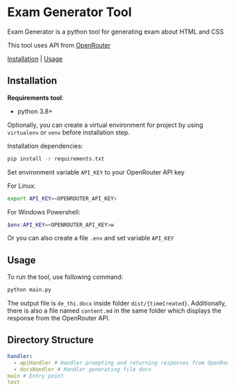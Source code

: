 # Exam Generator Tool

Exam Generator is a python tool for generating exam about HTML and CSS

This tool uses API from [OpenRouter](https://openrouter.ai/)

[Installation](#installation) | [Usage](#usage)

## Installation

**Requirements tool**: 
- python 3.8+

Optionally, you can create a virtual environment for project by using `virtualenv` or `venv` before installation step.

Installation dependencies:
```bash
pip install -r requirements.txt
```

Set environment variable `API_KEY` to your OpenRouter API key

For Linux:
```bash
export API_KEY=<OPENROUTER_API_KEY>
```

For Windows Powershell:
```powershell
$env:API_KEY=<OPENROUTER_API_KEY>w
```

Or you can also create a file `.env` and set variable `API_KEY`

## Usage

To run the tool, use following command:
```bash
python main.py
```

The output file is `de_thi.docx` inside folder `dist/{timeCreated}`. Additionally, there is also a file named `content.md` in the same folder which displays the response from the OpenRouter API.

## Directory Structure

```yaml
handler:
  - apiHandler # Handler prompting and returning responses from OpenRouter API
  - docxHandler # Handler generating file docx
main # Entry point
test
```